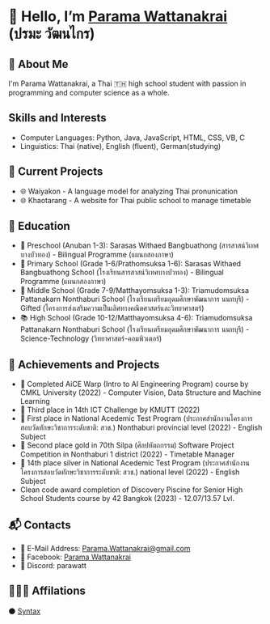 # 👋 Hello, I’m [Parama Wattanakrai](https://github.com/ParamaWattanakrai) (ปรมะ วัฒนไกร)

## 📝 About Me
  I'm Parama Wattanakrai, a Thai 🇹🇭 high school student with passion in programming and computer science as a whole.
## Skills and Interests
* Computer Languages: Python, Java, JavaScript, HTML, CSS, VB, C
* Linguistics: Thai (native), English (fluent), German(studying)

## 💼 Current Projects
* 🌐 Waiyakon - A language model for analyzing Thai pronunication
* 🌐 Khaotarang - A website for Thai public school to manage timetable

## 📙 Education
* 🚸 Preschool (Anuban 1-3): Sarasas Withaed Bangbuathong (สารสาสน์วิเทศบางบัวทอง) - Bilingual Programme (แผนกสองภาษา)
* 🎒 Primary School (Grade 1-6/Prathomsuksa 1-6): Sarasas Withaed Bangbuathong School (โรงเรียนสารสาสน์วิเทศบางบัวทอง) - Bilingual Programme (แผนกสองภาษา)
* 🏫 Middle School (Grade 7-9/Matthayomsuksa 1-3): Triamudomsuksa Pattanakarn Nonthaburi School (โรงเรียนเตรียมอุดมศึกษาพัฒนาการ นนทบุรี) - Gifted (โครงการส่งเสริมความเป็นเลิศทางคณิตศาสตร์และวิทยาศาสตร์)
* 📚 High School (Grade 10-12/Matthayomsuksa 4-6): Triamudomsuksa Pattanakarn Nonthaburi School (โรงเรียนเตรียมอุดมศึกษาพัฒนาการ นนทบุรี) - Science-Technology (วิทยาศาสตร์-คอมพิวเตอร์)

## 🚩 Achievements and Projects
* 🧠 Completed AiCE Warp (Intro to AI Engineering Program) course by CMKL University (2022) - Computer Vision, Data Structure and Machine Learning
* 🥉 Third place in 14th ICT Challenge by KMUTT (2022)
* 🥇 First place in National Acedemic Test Program (ประกาศสำนักงานโครงการสอบวัดทักษะวิชาการระดับชาติ: สวช.) Nonthaburi provincial level (2022) - English Subject
* 🥈 Second place gold in 70th Silpa (ศิลปหัตถกรรม) Software Project Competition in Nonthaburi 1 district (2022) - Timetable Manager
* 🥈 14th place silver in National Acedemic Test Program (ประกาศสำนักงานโครงการสอบวัดทักษะวิชาการระดับชาติ: สวช.) national level (2022) - English Subject
* Clean code award completion of Discovery Piscine for Senior High School Students course by 42 Bangkok (2023) - 12.07/13.57 Lvl.

## 📬 Contacts
* 📧 E-Mail Address: Parama.Wattanakrai@gmail.com
* 📘 Facebook: [Parama Wattanakrai](https://www.facebook.com/profile.php?id=100088878170822)
* 🔵 Discord: parawatt
  
## 🧑‍🤝‍🧑 Affilations
⚫ [Syntax](https://github.com/Syntax-Waiyakorn/)

<!---
ParamaWattanakrai/ParamaWattanakrai is a ✨ special ✨ repository because its `README.md` (this file) appears on your GitHub profile.
You can click the Preview link to take a look at your changes.
--->
